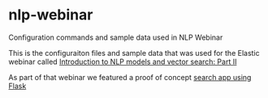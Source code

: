 # nlp-webinar
Configuration commands and sample data used in NLP Webinar

This is the configuraiton files and sample data that was used for the Elastic webinar called [Introduction to NLP models and vector search: Part II](https://www.elastic.co/virtual-events/introduction-to-nlp-models-and-vector-search-part-2)

As part of that webinar we featured a proof of concept [search app using Flask](https://github.com/radoondas/flask-elastic-nlp)

